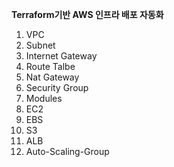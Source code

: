 **Terraform기반 AWS 인프라 배포 자동화**

1. VPC
2. Subnet
3. Internet Gateway
4. Route Talbe
5. Nat Gateway
6. Security Group
7. Modules
8. EC2
9. EBS
10. S3
11. ALB
12. Auto-Scaling-Group
